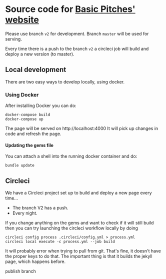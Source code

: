 # Source code for [Basic Pitches' website](https://basicpit.ch)
Please use branch `v2` for development. Branch `master` will be used for serving.

Every time there is a push to the branch `v2` a circleci job will build and deploy a new version (to master).

## Local development
There are two easy ways to develop locally, using docker.

### Using Docker
After installing Docker you can do:

```
docker-compose build
docker-compose up
```

The page will be served on http://localhost:4000
It will pick up changes in code and refresh the page.

#### Updating the gems file
You can attach a shell into the running docker container and do:
```
bundle update
```

## Circleci
We have a Circleci project set up to build and deploy a new page every time...
- The branch V2 has a push.
- Every night.

If you change anything on the gems and want to check if it will still build then you can try launching the circleci workflow locally by doing
```
circleci config process .circleci/config.yml > process.yml
circleci local execute -c process.yml --job build
```
It will probably error when trying to pull from git. That's fine, it doesn't
have the proper keys to do that. The important thing is that it builds the
jekyll page, which happens before.

publish branch